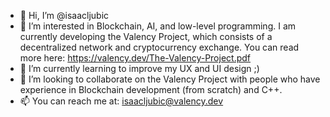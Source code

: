 - 👋 Hi, I’m @isaacljubic
- 👀 I’m interested in Blockchain, AI, and low-level programming. I am currently developing the Valency Project, which consists of a decentralized network and cryptocurrency exchange. You can read more here: https://valency.dev/The-Valency-Project.pdf
- 🌱 I’m currently learning to improve my UX and UI design ;)
- 💞️ I’m looking to collaborate on the Valency Project with people who have experience in Blockchain development (from scratch) and C++.
- 📫 You can reach me at: isaacljubic@valency.dev

<!---
isaacljubic/isaacljubic is a ✨ special ✨ repository because its `README.md` (this file) appears on your GitHub profile.
You can click the Preview link to take a look at your changes.
--->
